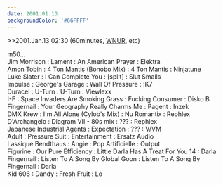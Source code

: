 ```yaml
---
date: 2001.01.13
backgroundColor: '#66FFFF'
---
```


\>>2001.Jan.13 02:30 (60minutes, [WNUR](http://www.wnur.org/), etc)

m50...  
Jim Morrison : Lament : An American Prayer : Elektra  
Amon Tobin : 4 Ton Mantis (Bonobo Mix) : 4 Ton Mantis : Ninjatune  
Luke Slater : I Can Complete You : \[split\] : Slut Smalls  
Impulse : George's Garage : Wall Of Pressure : !K7  
Duracel : U-Turn : U-Turn : Viewlexx  
I-F : Space Invaders Are Smoking Grass : Fucking Consumer : Disko B  
Fingernail : Your Geography Really Charms Me : Pagent : Inzek  
DMX Krew : I'm All Alone (Cylob's Mix) : Nu Romantix : Rephlex  
D'Archangelo : Diagram VII - 80s mix : ??? : Rephlex  
Japanese Industrial Agents : Expectation : ??? : V/VM  
Adult : Pressure Suit : Entertainment : Ersatz Audio  
Lassique Bendthaus : Angie : Pop Artificielle : Output  
Figurine : Our Pure Efficiency : Little Darla Has A Treat For You 14 : Darla  
Fingernail : Listen To A Song By Global Goon : Listen To A Song By Fingernail : Darla  
Kid 606 : Dandy : Fresh Fruit : Lo